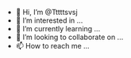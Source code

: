 - 👋 Hi, I’m @Tttttsvsj
- 👀 I’m interested in ...
- 🌱 I’m currently learning ...
- 💞️ I’m looking to collaborate on ...
- 📫 How to reach me ...

<!---
Tttttsvsj/Tttttsvsj is a ✨ special ✨ repository because its `README.md` (this file) appears on your GitHub profile.
You can click the Preview link to take a look at your changes.
--->
